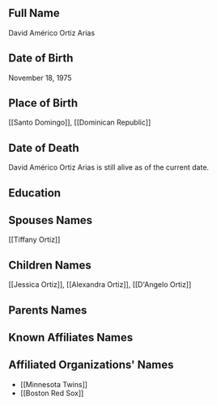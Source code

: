 ## Full Name
David Américo Ortiz Arias

## Date of Birth
November 18, 1975

## Place of Birth
[[Santo Domingo]], [[Dominican Republic]]

## Date of Death
David Américo Ortiz Arias is still alive as of the current date.

## Education

## Spouses Names
[[Tiffany Ortiz]]

## Children Names
[[Jessica Ortiz]], [[Alexandra Ortiz]], [[D'Angelo Ortiz]]

## Parents Names

## Known Affiliates Names

## Affiliated Organizations' Names
- [[Minnesota Twins]]
- [[Boston Red Sox]]